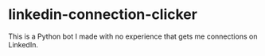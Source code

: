 # linkedin-connection-clicker
This is a Python bot I made with no experience that gets me connections on LinkedIn. 
